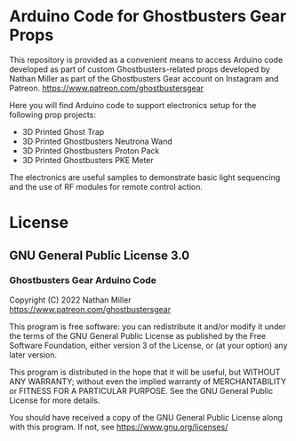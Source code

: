 # Arduino Code for Ghostbusters Gear Props
This repository is provided as a convenient means to access Arduino code developed as part of custom Ghostbusters-related props developed by Nathan Miller as part of the Ghostbusters Gear account on Instagram and Patreon. https://www.patreon.com/ghostbustersgear

Here you will find Arduino code to support electronics setup for the following prop projects:

- 3D Printed Ghost Trap
- 3D Printed Ghostbusters Neutrona Wand
- 3D Printed Ghostbusters Proton Pack
- 3D Printed Ghostbusters PKE Meter

The electronics are useful samples to demonstrate basic light sequencing and the use of RF modules for remote control action.

# License
## GNU General Public License 3.0

### Ghostbusters Gear Arduino Code
Copyright (C) 2022  Nathan Miller
https://www.patreon.com/ghostbustersgear

This program is free software: you can redistribute it and/or modify
it under the terms of the GNU General Public License as published by
the Free Software Foundation, either version 3 of the License, or
(at your option) any later version.

This program is distributed in the hope that it will be useful,
but WITHOUT ANY WARRANTY; without even the implied warranty of
MERCHANTABILITY or FITNESS FOR A PARTICULAR PURPOSE.  See the
GNU General Public License for more details.

You should have received a copy of the GNU General Public License
along with this program.  If not, see <https://www.gnu.org/licenses/>
